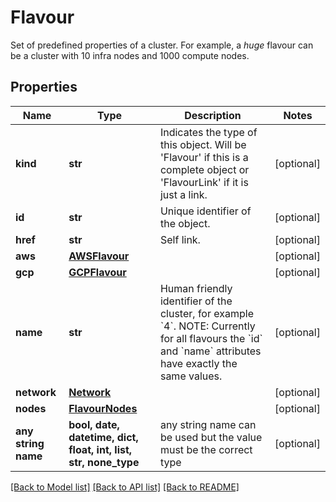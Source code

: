 # Flavour

Set of predefined properties of a cluster. For example, a _huge_ flavour can be a cluster with 10 infra nodes and 1000 compute nodes.

## Properties
Name | Type | Description | Notes
------------ | ------------- | ------------- | -------------
**kind** | **str** | Indicates the type of this object. Will be &#39;Flavour&#39; if this is a complete object or &#39;FlavourLink&#39; if it is just a link. | [optional]
**id** | **str** | Unique identifier of the object. | [optional]
**href** | **str** | Self link. | [optional]
**aws** | [**AWSFlavour**](AWSFlavour.md) |  | [optional]
**gcp** | [**GCPFlavour**](GCPFlavour.md) |  | [optional]
**name** | **str** | Human friendly identifier of the cluster, for example &#x60;4&#x60;.  NOTE: Currently for all flavours the &#x60;id&#x60; and &#x60;name&#x60; attributes have exactly the same values. | [optional]
**network** | [**Network**](Network.md) |  | [optional]
**nodes** | [**FlavourNodes**](FlavourNodes.md) |  | [optional]
**any string name** | **bool, date, datetime, dict, float, int, list, str, none_type** | any string name can be used but the value must be the correct type | [optional]

[[Back to Model list]](../README.md#documentation-for-models) [[Back to API list]](../README.md#documentation-for-api-endpoints) [[Back to README]](../README.md)
